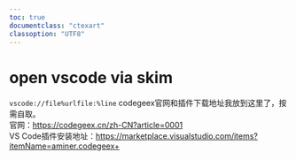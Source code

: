 ```yaml
---
toc: true
documentclass: "ctexart"
classoption: "UTF8"
---
```

# open vscode via skim
`vscode://file%urlfile:%line`
codegeex官网和插件下载地址我放到这里了，按需自取。  
官网：https://codegeex.cn/zh-CN?article=0001  
VS Code插件安装地址：https://marketplace.visualstudio.com/items?itemName=aminer.codegeex+
